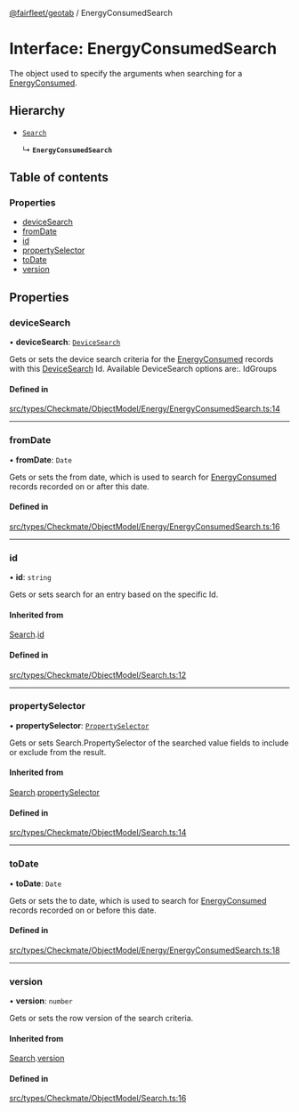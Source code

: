 [@fairfleet/geotab](../README.md) / EnergyConsumedSearch

# Interface: EnergyConsumedSearch

The object used to specify the arguments when searching for a [EnergyConsumed](EnergyConsumed.md).

## Hierarchy

- [`Search`](Search.md)

  ↳ **`EnergyConsumedSearch`**

## Table of contents

### Properties

- [deviceSearch](EnergyConsumedSearch.md#devicesearch)
- [fromDate](EnergyConsumedSearch.md#fromdate)
- [id](EnergyConsumedSearch.md#id)
- [propertySelector](EnergyConsumedSearch.md#propertyselector)
- [toDate](EnergyConsumedSearch.md#todate)
- [version](EnergyConsumedSearch.md#version)

## Properties

### deviceSearch

• **deviceSearch**: [`DeviceSearch`](DeviceSearch.md)

Gets or sets the device search criteria for the [EnergyConsumed](EnergyConsumed.md) records with this [DeviceSearch](DeviceSearch.md) Id. Available DeviceSearch options are:.
 <list><item><description>Id</description><description>Groups</description></item></list>

#### Defined in

[src/types/Checkmate/ObjectModel/Energy/EnergyConsumedSearch.ts:14](https://github.com/fairfleet/geotab/blob/d57d931/src/types/Checkmate/ObjectModel/Energy/EnergyConsumedSearch.ts#L14)

___

### fromDate

• **fromDate**: `Date`

Gets or sets the from date, which is used to search for [EnergyConsumed](EnergyConsumed.md) records recorded on or after this date.

#### Defined in

[src/types/Checkmate/ObjectModel/Energy/EnergyConsumedSearch.ts:16](https://github.com/fairfleet/geotab/blob/d57d931/src/types/Checkmate/ObjectModel/Energy/EnergyConsumedSearch.ts#L16)

___

### id

• **id**: `string`

Gets or sets search for an entry based on the specific Id.

#### Inherited from

[Search](Search.md).[id](Search.md#id)

#### Defined in

[src/types/Checkmate/ObjectModel/Search.ts:12](https://github.com/fairfleet/geotab/blob/d57d931/src/types/Checkmate/ObjectModel/Search.ts#L12)

___

### propertySelector

• **propertySelector**: [`PropertySelector`](PropertySelector.md)

Gets or sets Search.PropertySelector of the searched value fields to include or exclude from the result.

#### Inherited from

[Search](Search.md).[propertySelector](Search.md#propertyselector)

#### Defined in

[src/types/Checkmate/ObjectModel/Search.ts:14](https://github.com/fairfleet/geotab/blob/d57d931/src/types/Checkmate/ObjectModel/Search.ts#L14)

___

### toDate

• **toDate**: `Date`

Gets or sets the to date, which is used to search for [EnergyConsumed](EnergyConsumed.md) records recorded on or before this date.

#### Defined in

[src/types/Checkmate/ObjectModel/Energy/EnergyConsumedSearch.ts:18](https://github.com/fairfleet/geotab/blob/d57d931/src/types/Checkmate/ObjectModel/Energy/EnergyConsumedSearch.ts#L18)

___

### version

• **version**: `number`

Gets or sets the row version of the search criteria.

#### Inherited from

[Search](Search.md).[version](Search.md#version)

#### Defined in

[src/types/Checkmate/ObjectModel/Search.ts:16](https://github.com/fairfleet/geotab/blob/d57d931/src/types/Checkmate/ObjectModel/Search.ts#L16)

